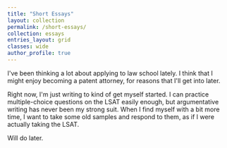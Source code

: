 ```yaml
---
title: "Short Essays"
layout: collection
permalink: /short-essays/
collection: essays
entries_layout: grid
classes: wide
author_profile: true
---
```



I've been thinking a lot about applying to law school lately. I think that I might enjoy becoming a patent attorney, for reasons that I'll get into later.

Right now, I'm just writing to kind of get myself started. I can practice multiple-choice questions on the LSAT easily enough, but argumentative writing has never been my strong suit. When I find myself with a bit more time, I want to take some old samples and respond to them, as if I were actually taking the LSAT.

Will do later.